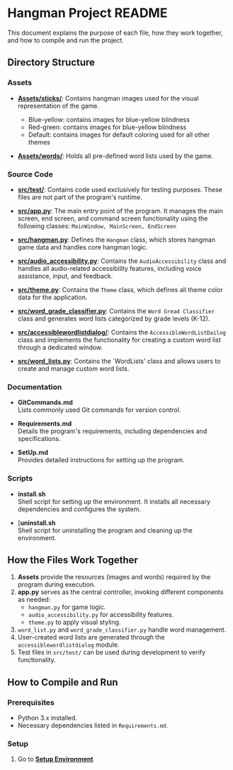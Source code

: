 # Hangman Project README

This document explains the purpose of each file, how they work together, and how to compile and run the project.

## Directory Structure

### Assets
- [**Assets/sticks/**](https://github.com/Simon-Blamo/accessible-hangman/tree/main/assets/sticks):
  Contains hangman images used for the visual representation of the game.
  - Blue-yellow: contains images for blue-yellow blindness
  - Red-green: contains images for blue-yellow blindness
  - Default: contains images for default coloring used for all other themes
  
- [**Assets/words/**](https://github.com/Simon-Blamo/accessible-hangman/tree/main/assets/words): 
  Holds all pre-defined word lists used by the game.

### Source Code
- [**src/test/**](https://github.com/Simon-Blamo/accessible-hangman/tree/main/src/test):
  Contains code used exclusively for testing purposes. These files are not part of the program's runtime.

- [**src/app.py**](https://github.com/Simon-Blamo/accessible-hangman/tree/main/src/app.py):
  The main entry point of the program. It manages the main screen, end screen, and command screen functionality using the following classes: `MainWindow, MainScreen, EndScreen`

- [**src/hangman.py**](https://github.com/Simon-Blamo/accessible-hangman/tree/main/src/hangman.py):
  Defines the `Hangman` class, which stores hangman game data and handles core hangman logic.

- [**src/audio_accessibility.py**](https://github.com/Simon-Blamo/accessible-hangman/tree/main/src/audio_accessibility.py): 
  Contains the `AudioAccessibility` class and handles all audio-related accessibility features, including voice assistance, input, and feedback.

- [**src/theme.py**](https://github.com/Simon-Blamo/accessible-hangman/tree/main/src/theme.py):
  Contains the `Theme` class, which defines all theme color data for the application.

- [**src/word_grade_classifier.py**](https://github.com/Simon-Blamo/accessible-hangman/tree/main/src/word_grade_classifier.py):
  Contains the `Word Gread Classifier` class and generates word lists categorized by grade levels (K-12).

- [**src/accessiblewordlistdialog/**](https://github.com/Simon-Blamo/accessible-hangman/tree/main/src/accessible_word_list_dialog.py):
  Contains the `AccessibleWordListDailog` class and implements the functionality for creating a custom word list through a dedicated window.

- [**src/word_lists.py**](https://github.com/Simon-Blamo/accessible-hangman/tree/main/src/word_lists.py):
  Contains the `WordLists' class and allows users to create and manage custom word lists.

### Documentation
- **GitCommands.md**  
  Lists commonly used Git commands for version control.

- **Requirements.md**  
  Details the program's requirements, including dependencies and specifications.

- **SetUp.md**  
  Provides detailed instructions for setting up the program.

### Scripts
- **install.sh**  
  Shell script for setting up the environment. It installs all necessary dependencies and configures the system.

- [**uninstall.sh**  
  Shell script for uninstalling the program and cleaning up the environment.

## How the Files Work Together
1. **Assets** provide the resources (images and words) required by the program during execution.
2. **app.py** serves as the central controller, invoking different components as needed:
   - `hangman.py` for game logic.
   - `audio_accessibility.py` for accessibility features.
   - `theme.py` to apply visual styling.
3. `word_list.py` and `word_grade_classifier.py` handle word management.
4. User-created word lists are generated through the `accessiblewordlistdialog` module.
5. Test files in `src/test/` can be used during development to verify functionality.

## How to Compile and Run
### Prerequisites
- Python 3.x installed.
- Necessary dependencies listed in `Requirements.md`.

### Setup
1. Go to [**Setup Environment**](https://github.com/Simon-Blamo/accessible-hangman/tree/main/SetUp.md)
